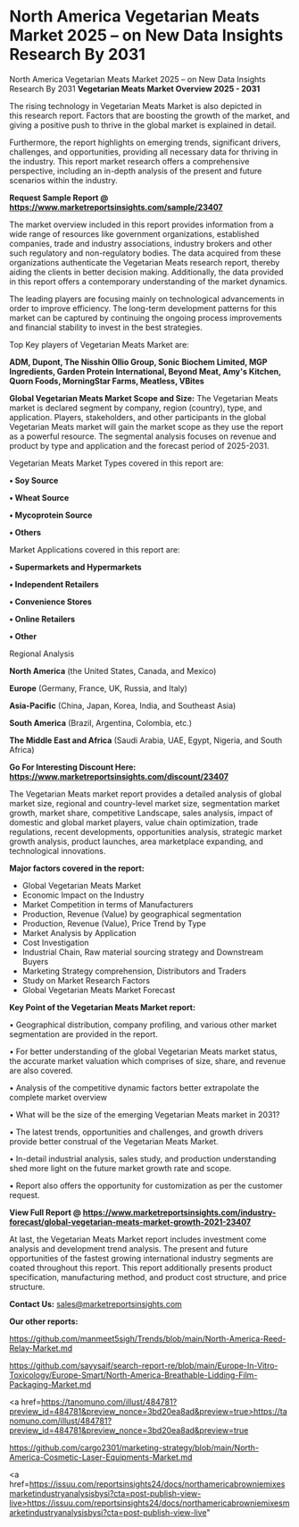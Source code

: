 # North America Vegetarian Meats Market 2025 – on New Data Insights Research By 2031
North America Vegetarian Meats Market 2025 – on New Data Insights Research By 2031
<Strong> Vegetarian Meats Market Overview 2025 - 2031</strong>

The rising technology in Vegetarian Meats Market is also depicted in this research report. Factors that are boosting the growth of the market, and giving a positive push to thrive in the global market is explained in detail.

Furthermore, the report highlights on emerging trends, significant drivers, challenges, and opportunities, providing all necessary data for thriving in the industry. This report market research offers a comprehensive perspective, including an in-depth analysis of the present and future scenarios within the industry.

<strong>Request Sample Report @ <a href=https://www.marketreportsinsights.com/sample/23407>https://www.marketreportsinsights.com/sample/23407</a></strong>

The market overview included in this report provides information from a wide range of resources like government organizations, established companies, trade and industry associations, industry brokers and other such regulatory and non-regulatory bodies. The data acquired from these organizations authenticate the Vegetarian Meats research report, thereby aiding the clients in better decision making. Additionally, the data provided in this report offers a contemporary understanding of the market dynamics.

The leading players are focusing mainly on technological advancements in order to improve efficiency. The long-term development patterns for this market can be captured by continuing the ongoing process improvements and financial stability to invest in the best strategies.

Top Key players of Vegetarian Meats Market are:

<strong>ADM, Dupont, The Nisshin Ollio Group, Sonic Biochem Limited, MGP Ingredients, Garden Protein International, Beyond Meat, Amy's Kitchen, Quorn Foods, MorningStar Farms, Meatless, VBites</strong>

<strong><b>Global Vegetarian Meats Market Scope and Size:</b></strong>
The Vegetarian Meats market is declared segment by company, region (country), type, and application. Players, stakeholders, and other participants in the global Vegetarian Meats market will gain the market scope as they use the report as a powerful resource. The segmental analysis focuses on revenue and product by type and application and the forecast period of 2025-2031.

Vegetarian Meats Market Types covered in this report are:

<strong>• Soy Source

• Wheat Source

• Mycoprotein Source

• Others</strong>

Market Applications covered in this report are:

<strong>• Supermarkets and Hypermarkets

• Independent Retailers

• Convenience Stores

• Online Retailers

• Other</strong> 

Regional Analysis

<strong>North America</strong> (the United States, Canada, and Mexico)

<strong>Europe</strong> (Germany, France, UK, Russia, and Italy)

<strong>Asia-Pacific</strong> (China, Japan, Korea, India, and Southeast Asia)

<strong>South America</strong> (Brazil, Argentina, Colombia, etc.)

<strong>The Middle East and Africa</strong> (Saudi Arabia, UAE, Egypt, Nigeria, and South Africa)

<strong>Go For Interesting Discount Here: <a href=https://www.marketreportsinsights.com/discount/23407>https://www.marketreportsinsights.com/discount/23407</a></strong>

The Vegetarian Meats market report provides a detailed analysis of global market size, regional and country-level market size, segmentation market growth, market share, competitive Landscape, sales analysis, impact of domestic and global market players, value chain optimization, trade regulations, recent developments, opportunities analysis, strategic market growth analysis, product launches, area marketplace expanding, and technological innovations.

<strong><b>Major factors covered in the report:</b></strong>
<ul>
  <li>Global Vegetarian Meats Market </li>
  <li>Economic Impact on the Industry</li>
  <li>Market Competition in terms of Manufacturers</li>
  <li>Production, Revenue (Value) by geographical segmentation</li>
  <li>Production, Revenue (Value), Price Trend by Type</li>
  <li>Market Analysis by Application</li>
  <li>Cost Investigation</li>
  <li>Industrial Chain, Raw material sourcing strategy and Downstream Buyers</li>
  <li>Marketing Strategy comprehension, Distributors and Traders</li>
  <li>Study on Market Research Factors</li>
  <li>Global Vegetarian Meats Market Forecast</li>
</ul>

<strong><b>Key Point of the Vegetarian Meats Market report:</b></strong>

• Geographical distribution, company profiling, and various other market segmentation are provided in the report.

• For better understanding of the global Vegetarian Meats market status, the accurate market valuation which comprises of size, share, and revenue are also covered.

• Analysis of the competitive dynamic factors better extrapolate the complete market overview

• What will be the size of the emerging Vegetarian Meats market in 2031?

• The latest trends, opportunities and challenges, and growth drivers provide better construal of the Vegetarian Meats Market.

• In-detail industrial analysis, sales study, and production understanding shed more light on the future market growth rate and scope.

• Report also offers the opportunity for customization as per the customer request.

<strong><b>View Full Report @ <a href=https://www.marketreportsinsights.com/industry-forecast/global-vegetarian-meats-market-growth-2021-23407>https://www.marketreportsinsights.com/industry-forecast/global-vegetarian-meats-market-growth-2021-23407</a></b></strong>


At last, the Vegetarian Meats Market report includes investment come analysis and development trend analysis. The present and future opportunities of the fastest growing international industry segments are coated throughout this report. This report additionally presents product specification, manufacturing method, and product cost structure, and price structure.

<strong>Contact Us:</strong>
sales@marketreportsinsights.com

<strong>Our other reports:</strong>

<a href=https://github.com/manmeet5sigh/Trends/blob/main/North-America-Reed-Relay-Market.md>https://github.com/manmeet5sigh/Trends/blob/main/North-America-Reed-Relay-Market.md</a>

<a href=https://github.com/sayysaif/search-report-re/blob/main/Europe-In-Vitro-Toxicology/Europe-Smart/North-America-Breathable-Lidding-Film-Packaging-Market.md>https://github.com/sayysaif/search-report-re/blob/main/Europe-In-Vitro-Toxicology/Europe-Smart/North-America-Breathable-Lidding-Film-Packaging-Market.md</a>

<a href=https://tanomuno.com/illust/484781?preview_id=484781&preview_nonce=3bd20ea8ad&preview=true>https://tanomuno.com/illust/484781?preview_id=484781&preview_nonce=3bd20ea8ad&preview=true</a>

<a href=https://github.com/cargo2301/marketing-strategy/blob/main/North-America-Cosmetic-Laser-Equipments-Market.md>https://github.com/cargo2301/marketing-strategy/blob/main/North-America-Cosmetic-Laser-Equipments-Market.md</a>

<a href=https://issuu.com/reportsinsights24/docs/northamericabrowniemixesmarketindustryanalysisbysi?cta=post-publish-view-live>https://issuu.com/reportsinsights24/docs/northamericabrowniemixesmarketindustryanalysisbysi?cta=post-publish-view-live</a>"
